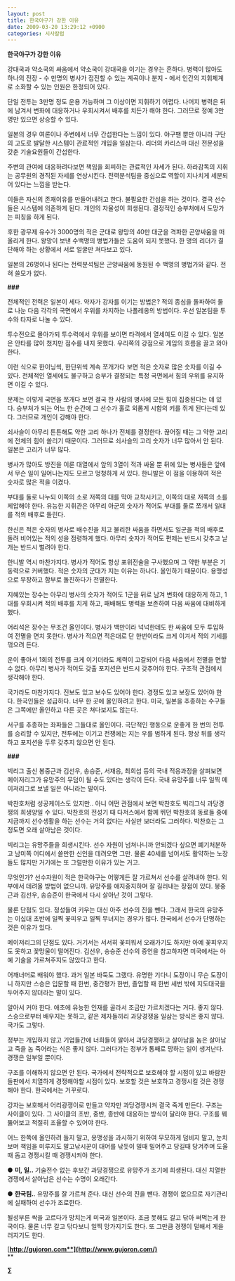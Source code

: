 ```yaml
---
layout: post
title: 한국야구가 강한 이유
date: 2009-03-20 13:29:12 +0900
categories: 시사칼럼
---
```

**한국야구가 강한 이유**

강대국과 약소국의 싸움에서 약소국이 강대국을 이기는 경우는 흔하다. 병력이 많아도 하나의 전장 - 수 만명의 병사가 접전할 수 있는 계곡이나 분지 - 에서 인간의 지휘체계로 소화할 수 있는 인원은 한정되어 있다. 

단일 전투는 3만명 정도 운용 가능하며 그 이상이면 지휘하기 어렵다. 나머지 병력은 뒤에 남겨서 변화에 대응하거나 우회시켜서 배후를 치든가 해야 한다. 그러므로 정예 3만명만 있으면 상승할 수 있다. 

일본의 경우 여론이나 주변에서 너무 간섭한다는 느낌이 있다. 야구팬 뿐만 아니라 구단의 고도로 발달한 시스템이 관료적인 개입을 일삼는다. 리더의 카리스마 대신 전문성을 갖춘 기술요원들이 간섭한다. 

주변의 관여에 대응하려다보면 책임을 회피하는 관료적인 자세가 된다. 하라감독의 지휘는 공무원의 경직된 자세를 연상시킨다. 전력분석팀을 중심으로 역할이 지나치게 세분되어 있다는 느낌을 받는다. 

이들은 자신의 존재이유를 만들어내려고 한다. 불필요한 간섭을 하는 것이다. 결국 선수들은 시스템에 의존하게 된다. 개인의 자율성이 희생된다. 결정적인 승부처에서 도망가는 피칭을 하게 된다.

후한 광무제 유수가 3000명의 적은 군대로 왕망의 40만 대군을 격파한 곤양싸움을 떠올리게 한다. 왕망이 보낸 수백명의 병법가들은 도움이 되지 못했다. 한 명의 리더가 결단해야 하는 상황에서 서로 얼굴만 쳐다보고 있다.

일본의 26명이나 된다는 전력분석팀은 곤양싸움에 동원된 수 백명의 병법가와 같다. 전혀 쓸모가 없다. 

**###**

전체적인 전력은 일본이 세다. 약자가 강자를 이기는 방법은? 적의 종심을 돌파하여 둘로 나눈 다음 각각의 국면에서 우위를 차지하는 나폴레옹의 방법이다. 우선 일본팀을 투수와 타자로 나눌 수 있다.

투수전으로 몰아가되 투수력에서 우위를 보이면 타격에서 열세여도 이길 수 있다. 일본은 안타를 많이 쳤지만 점수를 내지 못했다. 우리쪽의 강점으로 게임의 흐름을 끌고 와야 한다.

이런 식으로 한이닝씩, 한단위씩 계속 쪼개가다 보면 적은 숫자로 많은 숫자를 이길 수 있다. 전체적인 열세에도 불구하고 승부가 결정되는 특정 국면에서 힘의 우위를 유지하면 이길 수 있다.

문제는 이렇게 국면을 쪼개다 보면 결국 한 사람의 병사에 모든 힘이 집중된다는 데 있다. 승부처가 되는 어느 한 순간에 그 선수가 홀로 외롭게 시합의 키를 쥐게 된다는데 있다. 그러므로 개인이 강해야 한다.

쇠사슬이 아무리 튼튼해도 약한 고리 하나가 전체를 결정한다. 끊어질 때는 그 약한 고리에 전체의 힘이 쏠리기 때문이다. 그러므로 쇠사슬의 고리 숫자가 너무 많아서 안 된다. 일본은 고리가 너무 많다.

병사가 많아도 방진을 이룬 대열에서 앞의 3열이 적과 싸울 뿐 뒤에 있는 병사들은 앞에서 무슨 일이 일어나는지도 모르고 멍청하게 서 있다. 한니발은 이 점을 이용하여 적은 숫자로 많은 적을 이겼다.

부대를 둘로 나누되 이쪽의 소로 저쪽의 대를 막아 교착시키고, 이쪽의 대로 저쪽의 소를 제압해야 한다. 유능한 지휘관은 아무리 아군의 숫자가 적어도 부대를 둘로 쪼개서 일대를 적의 배후로 돌린다. 

한신은 적은 숫자의 병사로 배수진을 치고 불리한 싸움을 하면서도 일군을 적의 배후로 돌려 비어있는 적의 성을 점령하게 했다. 아무리 숫자가 적어도 편제는 반드시 갖추고 날개는 반드시 벌려야 한다. 

한니발 역시 마찬가지다. 병사가 적어도 항상 포위전술을 구사했으며 그 약한 부분은 기동력으로 커버했다. 적은 숫자의 군대가 지는 이유는 하나다. 올인하기 때문이다. 용맹성으로 무장하고 함부로 돌진하다가 전멸한다.

지혜있는 장수는 아무리 병사의 숫자가 적어도 1군을 뒤로 남겨 변화에 대응하게 하고, 1대를 우회시켜 적의 배후를 치게 하고, 패배해도 병력을 보존하여 다음 싸움에 대비하게 했다.

어리석은 장수는 무조건 올인이다. 병사가 백만이라 넉넉한데도 한 싸움에 모두 투입하여 전멸을 면치 못한다. 병사가 적으면 적은대로 단 한번이라도 크게 이겨서 적의 기세를 꺾으려 든다.

운이 좋아서 1회의 전투를 크게 이기더라도 체력이 고갈되어 다음 싸움에서 전멸을 면할 수 없다. 아무리 병사가 적어도 갖출 포지션은 반드시 갖추어야 한다. 구조적 관점에서 생각해야 한다. 

국가라도 마찬가지다. 진보도 있고 보수도 있어야 한다. 경쟁도 있고 보장도 있어야 한다. 한국인들은 성급하다. 너무 한 곳에 올인하려고 한다. 미국, 일본을 추종하는 수구들은 그쪽에만 올인하고 다른 곳은 쳐다보지도 않는다.

서구를 추종하는 좌파들은 그들대로 올인이다. 극단적인 행동으로 운좋게 한 번의 전투를 승리할 수 있지만, 전투에는 이기고 전쟁에는 지는 우를 범하게 된다. 항상 뒤를 생각하고 포지션을 두루 갖추지 않으면 안 된다.

**###**

빅리그 출신 봉중근과 김선우, 송승준, 서재응, 최희섭 등의 국내 적응과정을 살펴보면 메이저리그가 유망주의 무덤이 될 수도 있다는 생각이 든다. 국내 유망주를 너무 일찍 메이저리그로 보낼 일은 아니라는 말이다.

박찬호처럼 성공케이스도 있지만.. 아니 어떤 관점에서 보면 박찬호도 빅리그식 과당경쟁의 희생양일 수 있다. 박찬호의 전성기 때 다저스에서 함께 뛰던 박찬호의 동료들 중에 지금까지 선수생활을 하는 선수는 거의 없다는 사실만 보더라도 그러하다. 박찬호는 그 정도면 오래 살아남은 것이다. 

빅리그는 유망주들을 희생시킨다. 선수 자원이 넘쳐나니까 안되겠다 싶으면 폐기처분하고 남미쪽 어디에서 쓸만한 신인을 데려오면 그만. 물론 40세를 넘어서도 활약하는 노장들도 많지만 거기에는 또 그럴만한 이유가 있는 거고.

무엇인가? 선수자원이 적은 한국야구는 어떻게든 잘 가르쳐서 선수를 살려내야 한다. 외부에서 데려올 방법이 없으니까. 유망주를 애지중지하며 잘 길러내는 장점이 있다. 봉중근과 김선우, 송승준이 한국에서 다시 살아난 것이 그렇다. 

물론 단점도 있다. 정성들여 키우는 대신 아주 선수의 진을 뺀다. 그래서 한국의 유망주는 이십대 초반에 일찍 꽃피우고 일찍 무너지는 경우가 많다. 한국에서 선수가 단명하는 것은 이유가 있다. 

메이저리그의 단점도 있다. 거기서는 서서히 꽃피워서 오래가기도 하지만 아예 꽃피우지도 못하고 꽃망울이 떨어진다. 김선우, 송승준 선수의 증언을 참고하자면 미국에서는 아예 기술을 가르쳐주지도 않았다고 한다. 

어깨너머로 배워야 했다. 과거 일본 바둑도 그랬다. 유명한 기다니 도장이니 무슨 도장이니 하지만 스승은 입문할 때 한번, 중간평가 한번, 졸업할 때 한번 세번 밖에 지도대국을 두어주지 않더라는 말이 있다. 

알아서 커야 한다. 애초에 유능한 인재를 골라서 조금만 가르치겠다는 거다. 좋지 않다. 스승으로부터 배우지는 못하고, 같은 제자들끼리 과당경쟁을 일삼는 방식은 좋지 않다. 국가도 그렇다.  
  
정부는 개입하지 않고 기업들간에 너희들이 알아서 과당경쟁하고 살아남을 놈은 살아남고 죽을 놈 죽어라는 식은 좋지 않다. 그러다가는 정부가 통째로 망하는 일이 생겨난다. 경쟁은 일부일 뿐이다.  
  
구조를 이해하지 않으면 안 된다. 국가에서 전략적으로 보호해야 할 시점이 있고 바람찬 들판에서 치열하게 경쟁해야할 시점이 있다. 보호할 것은 보호하고 경쟁시킬 것은 경쟁해야 한다. 한국에서는 거꾸로다.   
  
강자는 보호해서 어리광쟁이로 만들고 약자만 과당경쟁시켜 결국 죽게 만든다. 구조는 사이클이 있다. 그 사이클의 초반, 중반, 종반에 대응하는 방식이 달라야 한다. 구조를 꿰뚫어보고 적절히 조율할 수 있어야 한다.  
  
어느 한쪽에 올인하려 들지 말고, 용맹성을 과시하기 위하여 무모하게 덤비지 말고, 눈치보며 책임을 미루지도 말고낚시꾼이 대어를 낚듯이 밀때 밀어주고 당길때 당겨주며 도울때 돕고 경쟁시킬 때 경쟁시켜야 한다.

● **미, 일..** 기술전수 없는 후보간 과당경쟁으로 유망주가 조기에 희생된다. 대신 치열한 경쟁에서 살아남은 선수는 수명이 오래간다.

● **한국팀.**. 유망주를 잘 가르쳐 준다. 대신 선수의 진을 뺀다. 경쟁이 없으므로 자기관리에 실패하여 선수가 조로한다.

될성부른 싹을 고르다가 망치는게 미국과 일본이다. 조금 못해도 갈고 닦아 써먹는게 한국이다. 물론 너무 갈고 닦다보니 일찍 망가지기도 한다. 또 그만큼 경쟁이 덜해서 게을러지기도 한다. 

[**http://gujoron.com**](http://www.gujoron.com/)**  
** 

**∑**